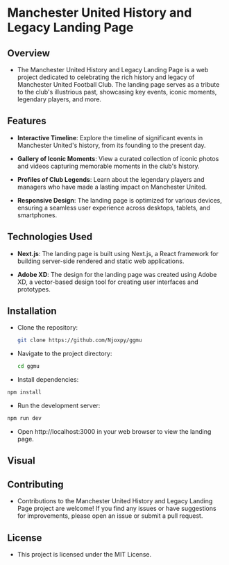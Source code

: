 # Manchester United History and Legacy Landing Page

## Overview

- The Manchester United History and Legacy Landing Page is a web project dedicated to celebrating the rich history and legacy of Manchester United Football Club. The landing page serves as a tribute to the club's illustrious past, showcasing key events, iconic moments, legendary players, and more.

## Features

- **Interactive Timeline**: Explore the timeline of significant events in Manchester United's history, from its founding to the present day.
- **Gallery of Iconic Moments**: View a curated collection of iconic photos and videos capturing memorable moments in the club's history.
- **Profiles of Club Legends**: Learn about the legendary players and managers who have made a lasting impact on Manchester United.

- **Responsive Design**: The landing page is optimized for various devices, ensuring a seamless user experience across desktops, tablets, and smartphones.

## Technologies Used

- **Next.js**: The landing page is built using Next.js, a React framework for building server-side rendered and static web applications.

- **Adobe XD**: The design for the landing page was created using Adobe XD, a vector-based design tool for creating user interfaces and prototypes.

## Installation

- Clone the repository:

  ```sh
  git clone https://github.com/Njoxpy/ggmu
  ```

- Navigate to the project directory:

  ```sh
  cd ggmu
  ```

- Install dependencies:

```sh
npm install
```

- Run the development server:

```sh
npm run dev
```

- Open http://localhost:3000 in your web browser to view the landing page.


## Visual

## Contributing

- Contributions to the Manchester United History and Legacy Landing Page project are welcome! If you find any issues or have suggestions for improvements, please open an issue or submit a pull request.

## License

- This project is licensed under the MIT License.

